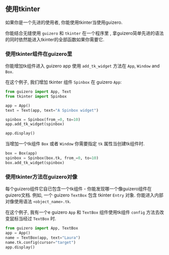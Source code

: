 ## 使用tkinter

如果你是一个先进的使用者, 你能使用tkinter当使用guizero.

你能结合无缝使用 `guizero` 和 `tkinter` 在一个程序里 , 拿guizero简单先进的语法的同时依然能进入tkinter的全部函数如果你需要它.

### 使用tkinter组件在guizero里

你能增加tk组件进入 guizero app 使用 `add_tk_widget` 方法在 `App`, `Window` and `Box`.

在这个例子, 我们增加 tkinter 组件 `Spinbox` 在 guizero `App`:

```python
from guizero import App, Text
from tkinter import Spinbox

app = App()
text = Text(app, text="A Spinbox widget")

spinbox = Spinbox(from_=0, to=10)
app.add_tk_widget(spinbox)

app.display()
```

当增加一个tk组件 `Box` 或者 `Window` 你需要指定 `tk` 属性当创建tk组件时.

```python
box = Box(app)
spinbox = Spinbox(box.tk, from_=0, to=10)
box.add_tk_widget(spinbox)
```

### 使用tkinter方法在guizero对像

每个guizero组件它自已包含一个tk组件 - 你能发现哪一个像guizero组件在guizero文档. 例如, 一个 guizero `TextBox` 包含 tkinter `Entry` 对象. 你能进入内部对像使用语法 `<object_name>.tk`.

在这个例子, 我有一个e guizero `App` 和 `TextBox` 组件使用tk组件 `config` 方法去改变鼠标当经过 `TextBox` 时.

```python
from guizero import App, TextBox
app = App()
name = TextBox(app, text="Laura")
name.tk.config(cursor="target")
app.display()
```
